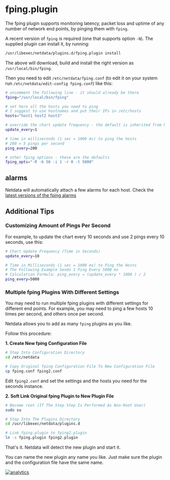 <!--
title: "fping.plugin"
custom_edit_url: https://github.com/netdata/netdata/edit/master/collectors/fping.plugin/README.md
-->

# fping.plugin

The fping plugin supports monitoring latency, packet loss and uptime of any number of network end points,
by pinging them with `fping`.

A recent version of `fping` is required (one that supports option `-N`).
The supplied plugin can install it, by running:

```sh
/usr/libexec/netdata/plugins.d/fping.plugin install
```

The above will download, build and install the right version as `/usr/local/bin/fping`.

Then you need to edit `/etc/netdata/fping.conf` (to edit it on your system run
`/etc/netdata/edit-config fping.conf`) like this:

```sh
# uncomment the following line - it should already be there
fping="/usr/local/bin/fping"

# set here all the hosts you need to ping
# I suggest to use hostnames and put their IPs in /etc/hosts
hosts="host1 host2 host3"

# override the chart update frequency - the default is inherited from Netdata
update_every=1

# time in milliseconds (1 sec = 1000 ms) to ping the hosts
# 200 = 5 pings per second
ping_every=200

# other fping options - these are the defaults
fping_opts="-R -b 56 -i 1 -r 0 -t 5000"
```

## alarms

Netdata will automatically attach a few alarms for each host.
Check the [latest versions of the fping alarms](https://raw.githubusercontent.com/netdata/netdata/master/health/health.d/fping.conf)

## Additional Tips

### Customizing Amount of Pings Per Second

For example, to update the chart every 10 seconds and use 2 pings every 10 seconds, use this:

```sh
# Chart Update Frequency (Time in Seconds)
update_every=10

# Time in Milliseconds (1 sec = 1000 ms) to Ping the Hosts
# The Following Example Sends 1 Ping Every 5000 ms
# Calculation Formula: ping_every = (update_every * 1000 ) / 2
ping_every=5000
```

### Multiple fping Plugins With Different Settings

You may need to run multiple fping plugins with different settings for different end points.
For example, you may need to ping a few hosts 10 times per second, and others once per second.

Netdata allows you to add as many `fping` plugins as you like.

Follow this procedure:

**1. Create New fping Configuration File**

```sh
# Step Into Configuration Directory
cd /etc/netdata

# Copy Original fping Configuration File To New Configuration File
cp fping.conf fping2.conf
```

Edit `fping2.conf` and set the settings and the hosts you need for the seconds instance.

**2. Soft Link Original fping Plugin to New Plugin File**

```sh
# Become root (If The Step Step Is Performed As Non-Root User)
sudo su

# Step Into The Plugins Directory
cd /usr/libexec/netdata/plugins.d

# Link fping.plugin to fping2.plugin
ln -s fping.plugin fping2.plugin
```

That's it. Netdata will detect the new plugin and start it.

You can name the new plugin any name you like.
Just make sure the plugin and the configuration file have the same name.

[![analytics](https://www.google-analytics.com/collect?v=1&aip=1&t=pageview&_s=1&ds=github&dr=https%3A%2F%2Fgithub.com%2Fnetdata%2Fnetdata&dl=https%3A%2F%2Fmy-netdata.io%2Fgithub%2Fcollectors%2Ffping.plugin%2FREADME&_u=MAC~&cid=5792dfd7-8dc4-476b-af31-da2fdb9f93d2&tid=UA-64295674-3)](<>)
